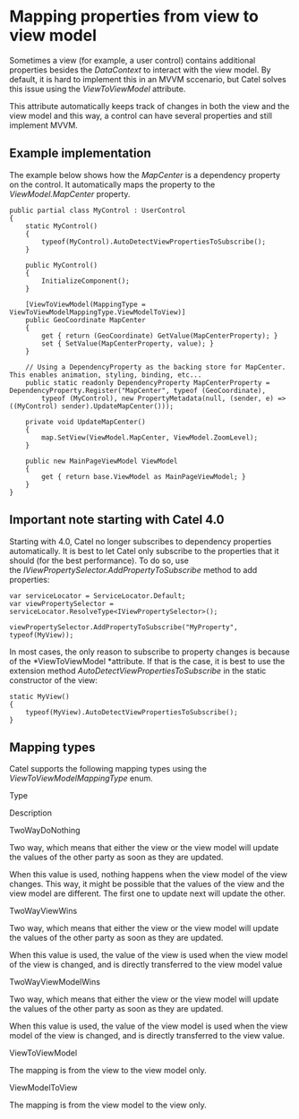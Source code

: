 # Mapping properties from view to view model

Sometimes a view (for example, a user control) contains additional properties besides the *DataContext* to interact with the view model. By default, it is hard to implement this in an MVVM sccenario, but Catel solves this issue using the *ViewToViewModel* attribute.

This attribute automatically keeps track of changes in both the view and the view model and this way, a control can have several properties and still implement MVVM.

## Example implementation

The example below shows how the *MapCenter* is a dependency property on the control. It automatically maps the property to the *ViewModel.MapCenter* property.

```
public partial class MyControl : UserControl
{
    static MyControl()
    {
        typeof(MyControl).AutoDetectViewPropertiesToSubscribe();
    }
 
    public MyControl()
    {
        InitializeComponent();
    }
 
    [ViewToViewModel(MappingType = ViewToViewModelMappingType.ViewModelToView)]
    public GeoCoordinate MapCenter
    {
        get { return (GeoCoordinate) GetValue(MapCenterProperty); }
        set { SetValue(MapCenterProperty, value); }
    }
 
    // Using a DependencyProperty as the backing store for MapCenter.  This enables animation, styling, binding, etc...
    public static readonly DependencyProperty MapCenterProperty = DependencyProperty.Register("MapCenter", typeof (GeoCoordinate),
        typeof (MyControl), new PropertyMetadata(null, (sender, e) => ((MyControl) sender).UpdateMapCenter()));
 
    private void UpdateMapCenter()
    {
        map.SetView(ViewModel.MapCenter, ViewModel.ZoomLevel);
    }
 
    public new MainPageViewModel ViewModel
    {
        get { return base.ViewModel as MainPageViewModel; }
    }
}
```

## Important note starting with Catel 4.0

Starting with 4.0, Catel no longer subscribes to dependency properties automatically. It is best to let Catel only subscribe to the properties that it should (for the best performance). To do so, use the *IViewPropertySelector.AddPropertyToSubscribe* method to add properties:

```
var serviceLocator = ServiceLocator.Default;
var viewPropertySelector = serviceLocator.ResolveType<IViewPropertySelector>();
 
viewPropertySelector.AddPropertyToSubscribe("MyProperty", typeof(MyView));
```

In most cases, the only reason to subscribe to property changes is because of the *ViewToViewModel *attribute. If that is the case, it is best to use the extension method *AutoDetectViewPropertiesToSubscribe* in the static constructor of the view:

```
static MyView()
{
    typeof(MyView).AutoDetectViewPropertiesToSubscribe();
}
```

## Mapping types

Catel supports the following mapping types using the *ViewToViewModelMappingType* enum.

Type

Description

TwoWayDoNothing

Two way, which means that either the view or the view model will update the values of the other party as soon as they are updated.

When this value is used, nothing happens when the view model of the view changes. This way, it might be possible that the values of the view and the view model are different. The first one to update next will update the other.

TwoWayViewWins

Two way, which means that either the view or the view model will update the values of the other party as soon as they are updated.

When this value is used, the value of the view is used when the view model of the view is changed, and is directly transferred to the view model value

TwoWayViewModelWins

Two way, which means that either the view or the view model will update the values of the other party as soon as they are updated.

When this value is used, the value of the view model is used when the view model of the view is changed, and is directly transferred to the view value.

ViewToViewModel

The mapping is from the view to the view model only.

ViewModelToView

The mapping is from the view model to the view only.

